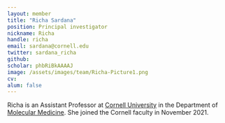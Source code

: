 ```yaml
---
layout: member
title: "Richa Sardana"
position: Principal investigator
nickname: Richa
handle: richa
email: sardana@cornell.edu
twitter: sardana_richa
github: 
scholar: phbRiBkAAAAJ
image: /assets/images/team/Richa-Picture1.png
cv: 
alum: false
---
```

Richa is an Assistant Professor at [Cornell University] in the Department of [Molecular Medicine]. She joined the Cornell faculty in November 2021.

[Cornell University]: https://www.cornell.edu/
[Molecular Medicine]: https://www.vet.cornell.edu/departments/molecular-medicine
